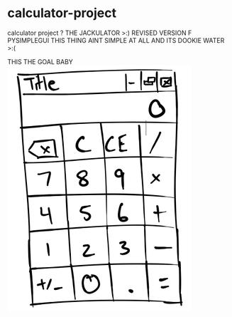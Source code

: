# calculator-project
calculator project ? THE JACKULATOR >:) REVISED VERSION
F PYSIMPLEGUI THIS THING AINT SIMPLE AT ALL AND ITS DOOKIE WATER >:(

THIS THE GOAL BABY
    ![Alt text](image.png)
